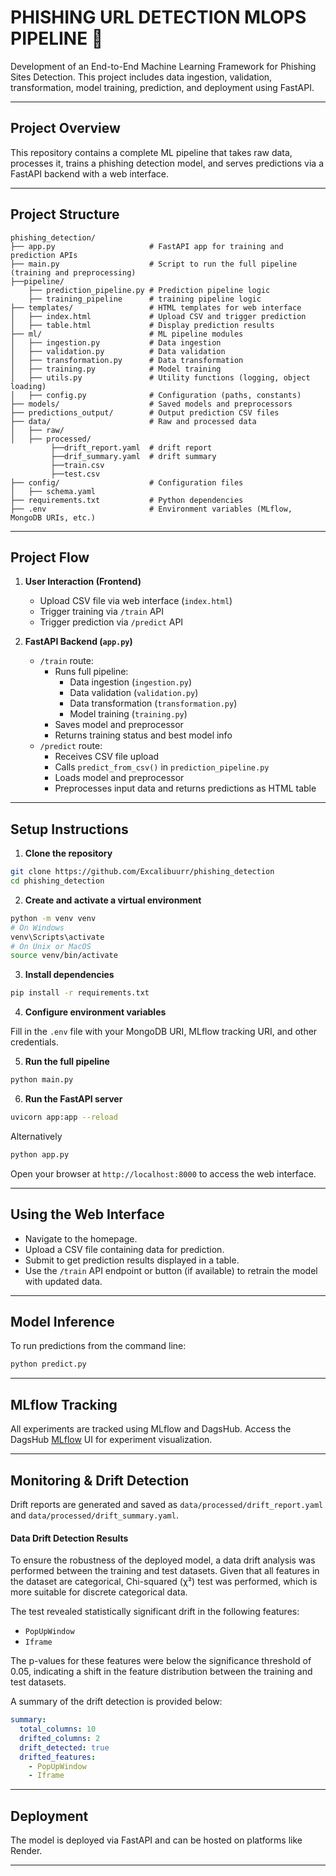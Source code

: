 # PHISHING URL DETECTION MLOPS PIPELINE  🧠

Development of an End-to-End Machine Learning Framework for Phishing Sites Detection. This project includes data ingestion, validation, transformation, model training, prediction, and deployment using FastAPI.

---

## Project Overview

This repository contains a complete ML pipeline that takes raw data, processes it, trains a phishing detection model, and serves predictions via a FastAPI backend with a web interface.

---

## Project Structure

```
phishing_detection/
├── app.py                     # FastAPI app for training and prediction APIs
├── main.py                    # Script to run the full pipeline (training and preprocessing)
├──pipeline/
    ├── prediction_pipeline.py # Prediction pipeline logic
    ├── training_pipeline      # training pipeline logic
├── templates/                 # HTML templates for web interface
│   ├── index.html             # Upload CSV and trigger prediction
│   ├── table.html             # Display prediction results
├── ml/                        # ML pipeline modules
│   ├── ingestion.py           # Data ingestion
│   ├── validation.py          # Data validation
│   ├── transformation.py      # Data transformation
│   ├── training.py            # Model training
│   ├── utils.py               # Utility functions (logging, object loading)
│   ├── config.py              # Configuration (paths, constants)
├── models/                    # Saved models and preprocessors
├── predictions_output/        # Output prediction CSV files
├── data/                      # Raw and processed data
│   ├── raw/
│   ├── processed/
         ├──drift_report.yaml  # drift report
         ├──drif_summary.yaml  # drift summary 
         ├──train.csv
         ├──test.csv
├── config/                    # Configuration files
│   ├── schema.yaml
├── requirements.txt           # Python dependencies
├── .env                       # Environment variables (MLflow, MongoDB URIs, etc.)
```

---

## Project Flow

1. **User Interaction (Frontend)**
   - Upload CSV file via web interface (`index.html`)
   - Trigger training via `/train` API
   - Trigger prediction via `/predict` API

3. **FastAPI Backend (`app.py`)**
   - `/train` route:
     - Runs full pipeline:
       - Data ingestion (`ingestion.py`)
       - Data validation (`validation.py`)
       - Data transformation (`transformation.py`)
       - Model training (`training.py`)
     - Saves model and preprocessor
     - Returns training status and best model info
   - `/predict` route:
     - Receives CSV file upload
     - Calls `predict_from_csv()` in `prediction_pipeline.py`
     - Loads model and preprocessor
     - Preprocesses input data and returns predictions as HTML table

---

## Setup Instructions

1. **Clone the repository**

```bash
git clone https://github.com/Excalibuurr/phishing_detection
cd phishing_detection
```

2. **Create and activate a virtual environment**

```bash
python -m venv venv
# On Windows
venv\Scripts\activate
# On Unix or MacOS
source venv/bin/activate
```

3. **Install dependencies**

```bash
pip install -r requirements.txt
```

4. **Configure environment variables**

Fill in the `.env` file with your MongoDB URI, MLflow tracking URI, and other credentials.

5. **Run the full pipeline**

```bash
python main.py
```

6. **Run the FastAPI server**

```bash
uvicorn app:app --reload
```
Alternatively
```bash
python app.py
```
Open your browser at `http://localhost:8000` to access the web interface.

---

## Using the Web Interface

- Navigate to the homepage.
- Upload a CSV file containing data for prediction.
- Submit to get prediction results displayed in a table.
- Use the `/train` API endpoint or button (if available) to retrain the model with updated data.

---

## Model Inference

To run predictions from the command line:

```bash
python predict.py
```

---

## MLflow Tracking

All experiments are tracked using MLflow and DagsHub. Access the DagsHub [MLflow](https://dagshub.com/Excalibuurr/phishing_detection.mlflow/#/experiments/1?searchFilter=&orderByKey=attributes.start_time&orderByAsc=false&startTime=ALL&lifecycleFilter=Active&modelVersionFilter=All+Runs&datasetsFilter=W10%3D) UI for experiment visualization.

---

## Monitoring & Drift Detection

Drift reports are generated and saved as `data/processed/drift_report.yaml` and `data/processed/drift_summary.yaml`.
#### Data Drift Detection Results

To ensure the robustness of the deployed model, a data drift analysis was performed between the training and test datasets. Given that all features in the dataset are categorical, Chi-squared (χ²) test was performed, which is more suitable for discrete categorical data.

The test revealed statistically significant drift in the following features:

- `PopUpWindow`
- `Iframe`

The p-values for these features were below the significance threshold of 0.05, indicating a shift in the feature distribution between the training and test datasets.

A summary of the drift detection is provided below:

```yaml
summary:
  total_columns: 10
  drifted_columns: 2
  drift_detected: true
  drifted_features:
    - PopUpWindow
    - Iframe
```

---

## Deployment

The model is deployed via FastAPI and can be hosted on platforms like Render.

---

